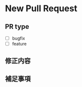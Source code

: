 # New Pull Request

## PR type

- [ ] bugfix
- [ ] feature

## 修正内容
<!--
どんな修正内容かを記載
箇条書きでも文章でも可
-->

## 補足事項
<!--
修正した内容について補足説明があれば記載
修正箇所で相談事などあればここに書く
-->
